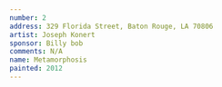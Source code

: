 ```yaml
---
number: 2
address: 329 Florida Street, Baton Rouge, LA 70806
artist: Joseph Konert 
sponsor: Billy bob
comments: N/A
name: Metamorphosis
painted: 2012
---
```



